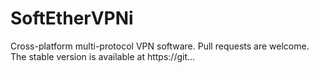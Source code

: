# SoftEtherVPNi
Cross-platform multi-protocol VPN software. Pull requests are welcome. The stable version is available at https://git…
